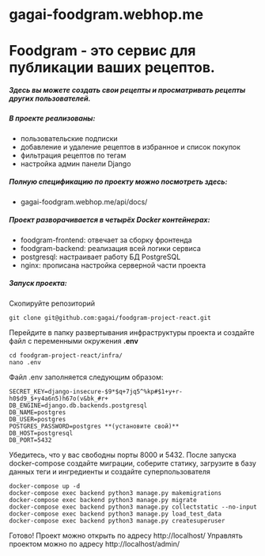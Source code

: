 # gagai-foodgram.webhop.me

# Foodgram - это сервис для публикации ваших рецептов.
##### Здесь вы можете создать свои рецепты и просматривать рецепты других пользователей.

##### В проекте реализованы:
 * пользовательские подписки
 * добавление и удаление рецептов в избранное и список покупок
 * фильтрация рецептов по тегам
 * настройка админ панели Django

##### Полную спецификацию по проекту можно посмотреть здесь:
* gagai-foodgram.webhop.me/api/docs/

##### Проект разворачивается в четырёх Docker контейнерах:
* foodgram-frontend: отвечает за сборку фронтенда
* foodgram-backend: реализация всей логики сервиса
* postgresql: настраивает работу БД PostgreSQL
* nginx: прописана настройка серверной части проекта

##### Запуск проекта:
Скопируйте репозиторий
```
git clone git@github.com:gagai/foodgram-project-react.git
```

Перейдите в папку развертывания инфраструктуры проекта 
и создайте файл с переменными окружения **.env**
```
cd foodgram-project-react/infra/
nano .env
```
Файл .env заполняется следующим образом:

```
SECRET_KEY=django-insecure-$9*$q+7jq5^%kp#$1+y+r-h0$d9_$+y4a6n5)h67o(v&bk_#r+
DB_ENGINE=django.db.backends.postgresql
DB_NAME=postgres
DB_USER=postgres
POSTGRES_PASSWORD=postgres **(установите свой)**
DB_HOST=postgresql
DB_PORT=5432
```

Убедитесь, что у вас свободны порты 8000 и 5432.
После запуска docker-compose создайте миграции, соберите статику,
загрузите в базу данных теги и ингредиенты и создайте суперпользователя
```
docker-compose up -d
docker-compose exec backend python3 manage.py makemigrations
docker-compose exec backend python3 manage.py migrate
docker-compose exec backend python3 manage.py collectstatic --no-input
docker-compose exec backend python3 manage.py load_test_data
docker-compose exec backend python3 manage.py createsuperuser
```

Готово!
Проект можно открыть по адресу http://localhost/
Управлять проектом можно по адресу http://localhost/admin/
